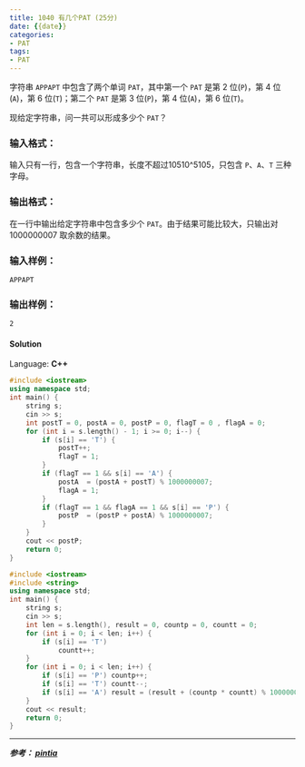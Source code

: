 ```yaml
---
title: 1040 有几个PAT (25分)
date: {{date}}
categories:
- PAT
tags:
- PAT
---
```

字符串 `APPAPT` 中包含了两个单词 `PAT`，其中第一个 `PAT` 是第 2 位(`P`)，第 4 位(`A`)，第 6 位(`T`)；第二个
`PAT` 是第 3 位(`P`)，第 4 位(`A`)，第 6 位(`T`)。

现给定字符串，问一共可以形成多少个 `PAT`？

### 输入格式：

输入只有一行，包含一个字符串，长度不超过10510^510​5​​，只包含 `P`、`A`、`T` 三种字母。

### 输出格式：

在一行中输出给定字符串中包含多少个 `PAT`。由于结果可能比较大，只输出对 1000000007 取余数的结果。

### 输入样例：

    
    
    APPAPT
    

### 输出样例：

    
    
    2
    

#### Solution

Language: **C++**
```C++
#include <iostream>
using namespace std;
int main() {
    string s;
    cin >> s;
    int postT = 0, postA = 0, postP = 0, flagT = 0 , flagA = 0;
    for (int i = s.length() - 1; i >= 0; i--) {
        if (s[i] == 'T') {
            postT++;
            flagT = 1;
        }
        if (flagT == 1 && s[i] == 'A') {
            postA  = (postA + postT) % 1000000007;
            flagA = 1;
        }
        if (flagT == 1 && flagA == 1 && s[i] == 'P') {
            postP  = (postP + postA) % 1000000007;
        }
    }
    cout << postP;
    return 0;
}
```
```C++
#include <iostream>
#include <string>
using namespace std;
int main() {
    string s;
    cin >> s;
    int len = s.length(), result = 0, countp = 0, countt = 0;
    for (int i = 0; i < len; i++) {
        if (s[i] == 'T')
            countt++;
    }
    for (int i = 0; i < len; i++) {
        if (s[i] == 'P') countp++;
        if (s[i] == 'T') countt--;
        if (s[i] == 'A') result = (result + (countp * countt) % 1000000007) % 1000000007;
    }
    cout << result;
    return 0;
}
```
---
***参考：
[pintia](https://pintia.cn/problem-sets/994805260223102976/problems/994805282389999616)***
